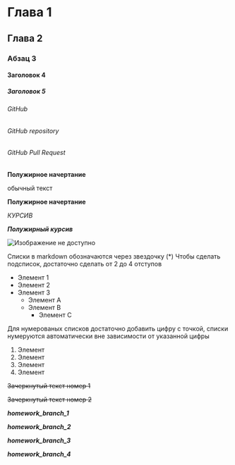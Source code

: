 # Глава 1

## Глава 2

### Абзац 3

#### Заголовок 4

##### Заголовок 5

###### GitHub

###### GitHub repository

###### GitHub Pull Request

**Полужирное начертание**

обычный текст

__Полужирное начертание__

*КУРСИВ*

***Полужирный курсив***

![Изображение не доступно](лето.jpg)

Списки в markdown обозначаются через звездочку (*)
Чтобы сделать подсписок, достаточно сделать от 2 до 4 отступов

* Элемент 1
* Элемент 2
* Элемент 3
    * Элемент А
    * Элемент B
        * Элемент C

Для нумерованых списков достаточно добавить цифру с точкой, списки нумеруются автоматически вне зависимости от указанной цифры

1. Элемент
2. Элемент
2. Элемент
2. Элемент

~~Зачеркнутый текст номер 1~~

~~Зачеркнутый текст номер 2~~

***homework_branch_1***

***homework_branch_2***

***homework_branch_3***

***homework_branch_4***



